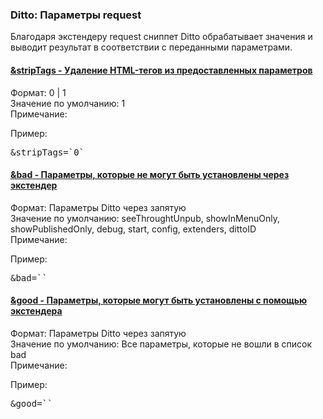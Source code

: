 
<meta http-equiv="Content-Type" content="text/html; charset=utf-8">
<h3>Ditto: Параметры request </h3> 
Благодаря экстендеру request сниппет Ditto обрабатывает значения и выводит результат в соответствии с переданными параметрами.	
<br>
<div class="panel-group accordion">
<div class="panel panel-default">
<div class="panel-heading">
<h4 class="panel-title"><a id="524"></a><a class="accordion-toggle collapsed" data-toggle="collapse" data-parent="#accordion" href="#collapse524"><span class="text-bold">&stripTags</span> - Удаление HTML-тегов из предоставленных параметров</a></h4>
</div>
<div id="collapse524" class="panel-collapse collapse">
<div class="panel-body">
<span class="text-bold">Формат:</span> 0 | 1<br>
<span class="text-bold">Значение по умолчанию:</span> 1<br>
<span class="text-bold">Примечание:</span> <br>
<p><span class="text-bold">Пример:</span></p>
<pre class="brush: html;">&stripTags=`0`</pre>
</div>
</div>
</div>

<div class="panel panel-default">
<div class="panel-heading">
<h4 class="panel-title"><a id="525"></a><a class="accordion-toggle collapsed" data-toggle="collapse" data-parent="#accordion" href="#collapse525"><span class="text-bold">&bad</span> - Параметры, которые не могут быть установлены через экстендер</a></h4>
</div>
<div id="collapse525" class="panel-collapse collapse">
<div class="panel-body">
<span class="text-bold">Формат:</span> Параметры Ditto через запятую<br>
<span class="text-bold">Значение по умолчанию:</span> seeThroughtUnpub, showInMenuOnly, showPublishedOnly, debug, start, config, extenders, dittoID<br>
<span class="text-bold">Примечание:</span> <br>
<p><span class="text-bold">Пример:</span></p>
<pre class="brush: html;">&bad=``</pre>
</div>
</div>
</div>

<div class="panel panel-default">
<div class="panel-heading">
<h4 class="panel-title"><a id="526"></a><a class="accordion-toggle collapsed" data-toggle="collapse" data-parent="#accordion" href="#collapse526"><span class="text-bold">&good</span> - Параметры, которые могут быть установлены с помощью экстендера</a></h4>
</div>
<div id="collapse526" class="panel-collapse collapse">
<div class="panel-body">
<span class="text-bold">Формат:</span> Параметры Ditto через запятую<br>
<span class="text-bold">Значение по умолчанию:</span> Все параметры, которые не вошли в список bad<br>
<span class="text-bold">Примечание:</span> <br>
<p><span class="text-bold">Пример:</span></p>
<pre class="brush: html;">&good=``</pre>
</div>
</div>
</div>
</div>